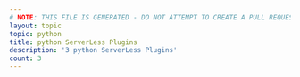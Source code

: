 ```yaml
---
# NOTE: THIS FILE IS GENERATED - DO NOT ATTEMPT TO CREATE A PULL REQUEST TO UPDATE THE DATA. 
layout: topic
topic: python
title: python ServerLess Plugins
description: '3 python ServerLess Plugins'
count: 3
---
```

